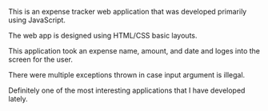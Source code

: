This is an expense tracker web application that was developed primarily using JavaScript. 

The web app is designed using HTML/CSS basic layouts. 

This application took an expense name, amount, and date and loges into the screen for the user.

There were multiple exceptions thrown in case input argument is illegal.

Definitely one of the most interesting applications that I have developed lately.
